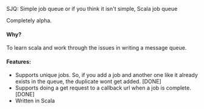 SJQ: Simple job queue or if you think it isn't simple, Scala job queue

Completely alpha.

#### Why?
 To learn scala and work through the issues in writing a message queue.
#### Features:
  - Supports unique jobs. So, if you add a job and another one like it already exists in the queue, the duplicate wont get added.  [DONE]
  - Supports doing a get request to a callback url when a job is complete. [DONE]
  - Written in Scala
